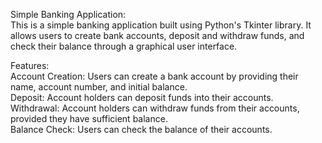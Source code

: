 Simple Banking Application: <br>
This is a simple banking application built using Python's Tkinter library.
It allows users to create bank accounts, deposit and withdraw funds, and check their balance through a graphical user interface.
<br>

Features:<br>
Account Creation: Users can create a bank account by providing their name, account number, and initial balance.<br>
Deposit: Account holders can deposit funds into their accounts.<br>
Withdrawal: Account holders can withdraw funds from their accounts, provided they have sufficient balance.<br>
Balance Check: Users can check the balance of their accounts.<br>
